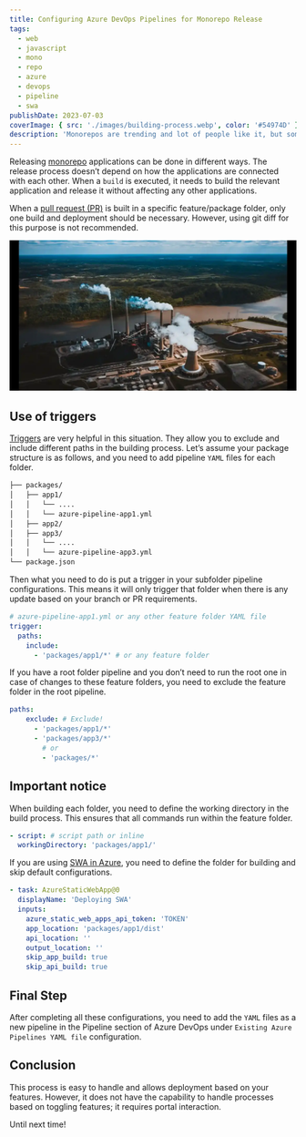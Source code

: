 ```yaml
---
title: Configuring Azure DevOps Pipelines for Monorepo Release
tags:
  - web
  - javascript
  - mono
  - repo
  - azure
  - devops
  - pipeline
  - swa
publishDate: 2023-07-03
coverImage: { src: './images/building-process.webp', color: '#54974D' }
description: 'Monorepos are trending and lot of people like it, but sometime it is challanging'
---
```


Releasing [monorepo](/posts/is-monorepo-good-for-you) applications can be done in different ways. The release process doesn’t depend on how the applications are connected with each other. When a `build` is executed, it needs to build the relevant application and release it without affecting any other applications.

When a [pull request (PR)](https://learn.microsoft.com/en-us/azure/devops/repos/git/pull-requests?view=azure-devops&tabs=browser) is built in a specific feature/package folder, only one build and deployment should be necessary. However, using git diff for this purpose is not recommended.

![Crashing two cars](./images/building-process.webp)

## Use of triggers

[Triggers](https://learn.microsoft.com/en-us/azure/devops/pipelines/build/triggers?view=azure-devops) are very helpful in this situation. They allow you to exclude and include different paths in the building process. Let’s assume your package structure is as follows, and you need to add pipeline `YAML` files for each folder.

```bash
├── packages/
│   ├── app1/
│   │   └── ....
│   │   └── azure-pipeline-app1.yml
│   ├── app2/
│   ├── app3/
│   │   └── ....
│   │   └── azure-pipeline-app3.yml
└── package.json
```

Then what you need to do is put a trigger in your subfolder pipeline configurations. This means it will only trigger that folder when there is any update based on your branch or PR requirements.

```yml
# azure-pipeline-app1.yml or any other feature folder YAML file
trigger:
  paths:
    include:
      - 'packages/app1/*' # or any feature folder
```

If you have a root folder pipeline and you don’t need to run the root one in case of changes to these feature folders, you need to exclude the feature folder in the root pipeline.

```yml
paths:
    exclude: # Exclude!
      - 'packages/app1/*'
      - 'packages/app3/*'
	    # or
	    - 'packages/*'

```

## Important notice

When building each folder, you need to define the working directory in the build process. This ensures that all commands run within the feature folder.

```yml
- script: # script path or inline
  workingDirectory: 'packages/app1/'
```

If you are using [SWA in Azure](https://learn.microsoft.com/en-us/azure/static-web-apps/overview), you need to define the folder for building and skip default configurations.

```yml
- task: AzureStaticWebApp@0
  displayName: 'Deploying SWA'
  inputs:
    azure_static_web_apps_api_token: 'TOKEN'
    app_location: 'packages/app1/dist'
    api_location: ''
    output_location: ''
    skip_app_build: true
    skip_api_build: true
```

## Final Step

After completing all these configurations, you need to add the `YAML` files as a new pipeline in the Pipeline section of Azure DevOps under `Existing Azure Pipelines YAML file` configuration.

## Conclusion

This process is easy to handle and allows deployment based on your features. However, it does not have the capability to handle processes based on toggling features; it requires portal interaction.

Until next time!
